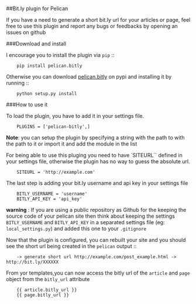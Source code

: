 ##Bit.ly plugin for Pelican

If you have a need to generate a short bit.ly url for your articles or page, feel free to use this plugin and report any bugs or feedbacks by opening an issues on github


###Download and install


I encourage you to install the plugin via `pip` ::

        pip install pelican.bitly

Otherwise you can download [pelican.bitly](http://pypi.python.org/pypi/pelican.bitly) on pypi 
and installing it by running ::

        python setup.py install 

###How to use it


To load the plugin, you have to add it in your settings file. 

        PLUGINS = ['pelican-bitly',]


**Note**: you can setup the plugin by specifying a string with the path to with the path to it or import it and add the module in the list
        

For being able to use this pluging you need to have `SITEURL`` defined in your settings file, otherwise the plugin has no way to guess the absolute url. 

        SITEURL = 'http://example.com' 

The last step is adding  your bit.ly username and api key in your settings file

        BITLY_USERNAME = 'username'
        BITLY_API_KEY = 'api_key'

**warning** : If you are using a public repository as Github for the keeping the source code of your pelican site then think about keeping the settings `BITLY_USERNAME` and  `BITLY_API_KEY` in a separated settings file (eg: `local_settings.py`) and added this one to your `.gitignore`
       
  
 

Now that the plugin is configured, you can rebuilt your site and you should see  the short url being created in the ``pelican`` output :: 

        -> generate short url http://example.com/post_example.html -> http://bit.ly/XXXXXX


From yor templates,you can now access the bitly url of the `article` and `page` object from the `bitly_url` attribute 

        {{ article.bitly_url }}
        {{ page.bitly_url }}



